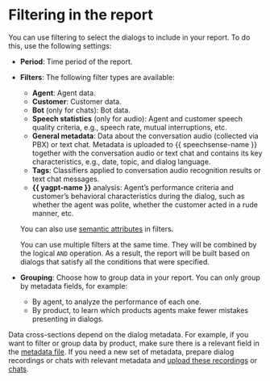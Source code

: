 # Filtering in the report

You can use filtering to select the dialogs to include in your report. To do this, use the following settings:

* **Period**: Time period of the report.
* **Filters**: The following filter types are available:

    * **Agent**: Agent data.
    * **Customer**: Customer data.
    * **Bot** (only for chats): Bot data.
    * **Speech statistics** (only for audio): Agent and customer speech quality criteria, e.g., speech rate, mutual interruptions, etc.
    * **General metadata**: Data about the conversation audio (collected via PBX) or text chat. Metadata is uploaded to {{ speechsense-name }} together with the conversation audio or text chat and contains its key characteristics, e.g., date, topic, and dialog language.
    * **Tags**: Classifiers applied to conversation audio recognition results or text chat messages.
    * **{{ yagpt-name }}** analysis: Agent’s performance criteria and customer’s behavioral characteristics during the dialog, such as whether the agent was polite, whether the customer acted in a rude manner, etc.

    You can also use [semantic attributes](../../../speechsense/concepts/reports/sense-attributes.md) in filters.

    You can use multiple filters at the same time. They will be combined by the logical `AND` operation. As a result, the report will be built based on dialogs that satisfy all the conditions that were specified.

* **Grouping**: Choose how to group data in your report. You can only group by metadata fields, for example:

   * By agent, to analyze the performance of each one.
   * By product, to learn which products agents make fewer mistakes presenting in dialogs.

Data cross-sections depend on the dialog metadata. For example, if you want to filter or group data by product, make sure there is a relevant field in the [metadata file](../../../speechsense/quickstart.md#set-space). If you need a new set of metadata, prepare dialog recordings or chats with relevant metadata and [upload these recordings](../../../speechsense/operations/data/upload-data.md) or [chats](../../../speechsense/operations/data/upload-chat-text.md).
